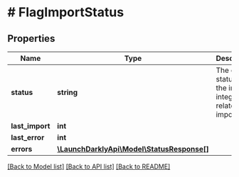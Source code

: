 # # FlagImportStatus

## Properties

Name | Type | Description | Notes
------------ | ------------- | ------------- | -------------
**status** | **string** | The current status of the import integrations related import job | [optional]
**last_import** | **int** |  | [optional]
**last_error** | **int** |  | [optional]
**errors** | [**\LaunchDarklyApi\Model\StatusResponse[]**](StatusResponse.md) |  | [optional]

[[Back to Model list]](../../README.md#models) [[Back to API list]](../../README.md#endpoints) [[Back to README]](../../README.md)
